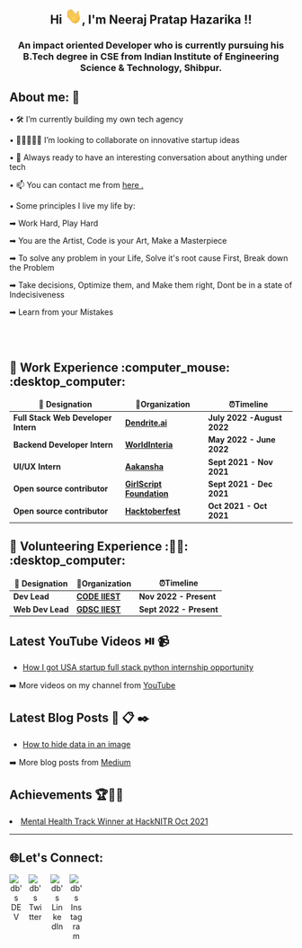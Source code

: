 <!-- ![Banner](https://user-images.githubusercontent.com/78967360/158324969-32ed223d-7156-48b7-b04c-5382bb5496d3.png) -->

<h2  align="center">Hi <img src="https://github.com/ItsRoy69/ItsRoy69/blob/main/Hi.gif" width="30">, I'm Neeraj Pratap Hazarika !!</h2>
<h3  align="center">An impact oriented Developer who is currently pursuing his B.Tech degree in CSE from Indian Institute of Engineering Science & Technology, Shibpur.</h3>
<!-- <p align="center"><img src="https://readme-typing-svg.herokuapp.com/?font=Mitr&color=FAFF00&size=20&center=true&vCenter=true&lines=Hi%2C+Nice+to+meet+you+!!;I+am+learning+to+code+...;Interested+in+𝐅𝐮𝐥𝐥-𝐒𝐭𝐚𝐜𝐤+Development+...;Be+Consistent.+Have+a+good+day+!!"></p> -->

<!-- <img align="right" src="https://user-images.githubusercontent.com/78967360/170852240-49c451c2-5323-4d71-81fe-9a0c6bd6a23a.gif" alt="Hola Coders" width="400" height="300"/>  -->

<h2 align="left"> About me: 🤔</h2>
• 🛠 I’m currently building my own tech agency </p>
• 👨🏽‍🤝‍👨🏼 I’m looking to collaborate on innovative startup ideas </p>
• 💬 Always ready to have an interesting conversation about anything under tech </p>
• 📫 You can contact me from <a href="https://mail.google.com/mail/?view=cm&fs=1&tf=1&to=neerajprataphazarika@gmail.com">here .</p></a>
• Some principles I live my life by: </p>
➡ Work Hard, Play Hard </p>
➡ You are the Artist, Code is your Art, Make a Masterpiece </p>
➡ To solve any problem in your Life, Solve it's root cause First, Break down the Problem </p> 
➡ Take decisions, Optimize them, and Make them right, Dont be in a state of Indecisiveness </p>
➡ Learn from your Mistakes </p> 

 <br>
 <br>
  
 
 <h2 align="left">🚀 Work Experience :computer_mouse: :desktop_computer: </h2> 

<table>
  <thead align="center">
    <tr border: none;>
      <td><b> 💼 Designation </b></td> 
      <td><b> 🏢Organization </b></td> 
      <td><b> ⏰Timeline  </b></td> 
      </tr>
  </thead>
  <tbody> 
   <tr>
      <td> <b>Full Stack Web Developer Intern</b> </td>
      <td><a href="https://dendrite.ai/home"/><b>Dendrite.ai</b></a></td>
      <td> <b>July 2022 -August 2022</b> </td>
   </tr>
    <tr>
      <td> <b>Backend Developer Intern</b> </td>
      <td><a href="https://worldinteria.com"/><b>WorldInteria</b></a></td>
      <td> <b>May 2022 - June 2022</b> </td>
   </tr>  
   <tr>
      <td> <b>UI/UX Intern</b> </td>
      <td><a href="https://www.linkedin.com/company/aakankshaecommerce/"/><b>Aakansha</b></a></td>
      <td> <b> Sept 2021 - Nov 2021  </b> </td>
   <tr>
      <td> <b> Open source contributor </b> </td>
      <td><a href="https://gwoc.girlscript.tech"/><b>GirlScript Foundation</b></a></td>
      <td> <b> Sept 2021 - Dec 2021  </b> </td>
   </tr>   
   </tr>
      <td> <b> Open source contributor </b> </td>
      <td><a href="https://hacktoberfest.com"/><b>Hacktoberfest</b></a></td>
      <td> <b> Oct 2021 - Oct 2021  </b> </td>
   </tr>
   </tbody>	
</table>



 <h2 align="left">🏃 Volunteering Experience :🙋‍♂️: :desktop_computer: </h2> 

<table>
  <thead align="center">
    <tr border: none;>
      <td><b> 💼 Designation </b></td> 
      <td><b> 🏢Organization </b></td> 
      <td><b> ⏰Timeline  </b></td> 
      </tr>
  </thead>
  <tbody> 
    <tr>
      <td> <b>Dev Lead</b> </td>
      <td><a href="https://codeiiest.org"/><b>CODE IIEST</b></a></td>
      <td> <b>Nov 2022 - Present </b> </td>
   </tr>  
   <tr>
      <td> <b>Web Dev Lead</b> </td>
      <td><a href="https://gdsc.community.dev/indian-institute-of-engineering-science-and-technology-shibpur-howrah/"/><b>GDSC IIEST</b></a></td>
      <td> <b>Sept 2022 - Present </b> </td>
   </tr>
   
  </tbody>	 
</table>

 ## Latest YouTube Videos :play_or_pause_button: :video_camera:
  <ul>
    <li><a href="https://youtu.be/Oo_mIyC117k" />How I got USA startup full stack python internship opportunity</a></li>

  </ul>
<p>➡️ More videos on my channel from <a href="https://www.youtube.com/channel/UCm3kdMpKOxLVJftVJu26heg">YouTube</a></p>
 
 ## Latest Blog Posts :speech_balloon: :clipboard: :black_nib:
  <ul>
    <li><a href="https://medium.com/@neerajprataphazarika/how-to-hide-data-in-an-image-275c0442073c" />How to hide data in an image</a></li>

  </ul>
<p>➡️ More blog posts from <a href="https://medium.com/@neerajprataphazarika">Medium</a></p>



<!--  ## Popular Open-Source Repositories you can Contribute🔺👑
<table>
  <thead align="center">
    <tr border: none;>
      <td><b>🎁 Projects</b></td>
      <td><b>⭐ Stars</b></td>
      <td><b>📚 Forks</b></td>
	 <td><b>🛎 Issues</b></td>
    </tr>
  </thead>
  <tbody>
      <tr>
	    <td><a href="https://github.com/ItsRoy69/DocTalk"><b>DocTalk</b></a></td>
            <td><img alt="Stars" src="https://img.shields.io/github/stars/ItsRoy69/DocTalk?style=flat-round&labelColor=343b41"/></td>
            <td><img alt="Forks" src="https://img.shields.io/github/forks/ItsRoy69/DocTalk?style=flat-round&labelColor=343b41"/></td>
            <td><img alt="Issues" src="https://img.shields.io/github/issues/ItsRoy69/DocTalk?style=flat-round&labelColor=343b41"/></td>    
      </tr>	
      <tr>
            <td><a href="https://github.com/ItsRoy69/VestTech"><b>VestTech</b></a></td>
            <td><img alt="Stars" src="https://img.shields.io/github/stars/ItsRoy69/VestTech?style=flat-round&labelColor=343b41"/></td>
            <td><img alt="Forks" src="https://img.shields.io/github/forks/ItsRoy69/VestTech?style=flat-round&labelColor=343b41"/></td>
            <td><img alt="Issues" src="https://img.shields.io/github/issues/ItsRoy69/VestTech?style=flat-round&labelColor=343b41"/></td>
     </tr> 
  </tbody>	 
</table> -->


 
<h2 align="left">Achievements 🏆🏅🎉</h2> 
  <li><a href="https://drive.google.com/file/d/1Wi8LYBn3I6zqGd1lFtgKOZ85TfrghNI5/view" /> Mental Health Track Winner at HackNITR Oct 2021 </a></li>
     
  </details>

 <hr>

<h2 align="left"> 🌐Let's Connect: </h2>
<p align="center">
<a href="https://dev.to/itsroy69"><img style="padding-right:10px" align="left" alt="db's DEV" width="24px" src="iconfinder_dev_1632517.png" /></a>
<a href="https://twitter.com/itsmeroy69"><img style="padding-right:10px" align="left" alt="db's Twitter" width="24px" src="iconfinder_twitter_circle_294709.png" /></a>
<a href="https://www.linkedin.com/in/jyotirmoyroy69/"><img style="padding-right:10px; padding-left:5px" align="left" alt="db's LinkedIn" width="24px" src="iconfinder_linkedin_circle_294706.png" align="center" /></a>
<a href="https://www.instagram.com/itsmeroy69/"><img style="padding-right:10px;" align="left" alt="db's Instagram" width="24px" src="iconfinder_instagram_1632517.png" /></a>
</p>
